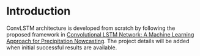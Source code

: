 # Introduction

ConvLSTM architecture is developed from scratch by following the proposed framework in [Convolutional LSTM Network: A Machine Learning Approach for Precipitation Nowcasting](https://arxiv.org/abs/1506.04214). The project details will be added when initial successful results are available.